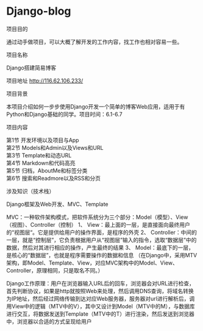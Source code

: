 # Django-blog
项目目的

通过动手做项目，可以大概了解开发的工作内容，找工作也相对容易一些。


项目名称

Django搭建简易博客

项目地址
http://116.62.106.233/

项目背景

本项目介绍如何一步步使用Django开发一个简单的博客Web应用，适用于有Python和Django基础的同学。项目时间：6.1-6.7


项目内容

第1节 开发环境以及项目与App
<br>第2节 Models和Admin以及Views和URL
<br>第3节 Template和动态URL
<br>第4节 Markdown和代码高亮
<br>第5节 归档，AboutMe和标签分类
<br>第6节 搜索和Readmore以及RSS和分页


涉及知识（技术栈）

Django框架及Web开发、MVC、Template

MVC：一种软件架构模式，把软件系统分为三个部分：Model（模型）、View（视图）、Controller（控制）
1、	View：最上面的一层，是直接面向最终用户的“视图层“。它是提供给用户的操作界面，是程序的外壳
2、	Controller：中间的一层，就是“控制层”，它负责根据用户从“视图层”输入的指令，选取“数据层”中的数据，然后对其进行相应的操作，产生最终的结果
3、	Model：最底下的一层，是核心的“数据层”，也就是程序需要操作的数据和信息
（在Django中，采用MTV架构，即Model、Template、View，对应MVC架构中的Model、View、Controller，原理相同，只是取名不同。）

Django工作原理：用户在浏览器输入URL后的回车，浏览器会对URL进行检查，首先判断协议，如果是http就按照Web来处理，然后调用DNS查询，将域名转换为IP地址，然后经过网络传输到达对应Web服务器，服务器对url进行解析后，调用View中的逻辑（MTV中的V），其中又设计到Model（MTV中的M），与数据库进行交互，将数据发送到Template（MTV中的T）进行渲染，然后发送到浏览器中，浏览器以合适的方式呈现给用户

